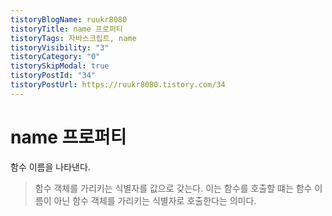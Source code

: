 ```yaml
---
tistoryBlogName: ruukr8080
tistoryTitle: name 프로퍼티
tistoryTags: 자바스크립트, name
tistoryVisibility: "3"
tistoryCategory: "0"
tistorySkipModal: true
tistoryPostId: "34"
tistoryPostUrl: https://ruukr8080.tistory.com/34
---
```


# name 프로퍼티
함수 이름을 나타낸다.

>함수 객체를 가리키는 식별자를 값으로 갖는다.
이는 함수를 호출할 떄는 함수 이름이 아닌 함수 객체를 가리키는 식별자로 호출한다는 의미다.

